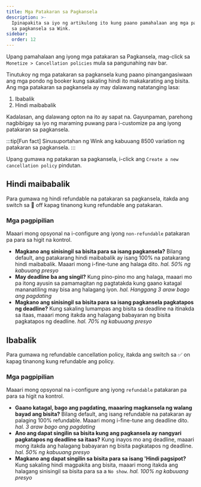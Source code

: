 ```yaml
---
title: Mga Patakaran sa Pagkansela
description: >-
  Ipinapakita sa iyo ng artikulong ito kung paano pamahalaan ang mga patakaran
  sa pagkansela sa Wink.
sidebar:
  order: 12
---
```

Upang pamahalaan ang iyong mga patakaran sa Pagkansela, mag-click sa `Monetize > Cancellation policies` mula sa pangunahing nav bar.

Tinutukoy ng mga patakaran sa pagkansela kung paano pinangangasiwaan ang mga pondo ng booker kung sakaling hindi ito makakarating ang bisita. Ang mga patakaran sa pagkansela ay may dalawang natatanging lasa:

1. Ibabalik
2. Hindi maibabalik

Kadalasan, ang dalawang opton na ito ay sapat na. Gayunpaman, parehong nagbibigay sa iyo ng maraming puwang para i-customize pa ang iyong patakaran sa pagkansela.

:::tip\[Fun fact]
Sinusuportahan ng Wink ang kabuuang 8500 variation ng patakaran sa pagkansela.
:::

Upang gumawa ng patakaran sa pagkansela, i-click ang `Create a new cancellation policy` pindutan.

## Hindi maibabalik

Para gumawa ng hindi refundable na patakaran sa pagkansela, itakda ang switch sa 🛑 off kapag tinanong kung refundable ang patakaran.

### Mga pagpipilian

Maaari mong opsyonal na i-configure ang iyong `non-refundable` patakaran pa para sa higit na kontrol.

* **Magkano ang sinisingil sa bisita para sa isang pagkansela?** Bilang default, ang patakarang hindi maibabalik ay isang 100% na patakarang hindi maibabalik. Maaari mong i-fine-tune ang halaga dito. *hal. 50% ng kabuuang presyo*
* **May deadline ba ang singil?** Kung pino-pino mo ang halaga, maaari mo pa itong ayusin sa pamamagitan ng pagtatakda kung gaano katagal mananatiling may bisa ang halagang iyon. *hal. Hanggang 3 araw bago ang pagdating*
* **Magkano ang sinisingil sa bisita para sa isang pagkansela pagkatapos ng deadline?** Kung sakaling lumampas ang bisita sa deadline na itinakda sa itaas, maaari mong itakda ang halagang babayaran ng bisita pagkatapos ng deadline. *hal. 70% ng kabuuang presyo*

## Ibabalik

Para gumawa ng refundable cancellation policy, itakda ang switch sa ✅ on kapag tinanong kung refundable ang policy.

### Mga pagpipilian

Maaari mong opsyonal na i-configure ang iyong `refundable` patakaran pa para sa higit na kontrol.

* **Gaano katagal, bago ang pagdating, maaaring magkansela ng walang bayad ang bisita?** Bilang default, ang isang refundable na patakaran ay palaging 100% refundable. Maaari mong i-fine-tune ang deadline dito. *hal. 3 araw bago ang pagdating*
* **Ano ang dapat singilin sa bisita kung ang pagkansela ay nangyari pagkatapos ng deadline sa itaas?** Kung inayos mo ang deadline, maaari mong itakda ang halagang babayaran ng bisita pagkatapos ng deadline. *hal. 50% ng kabuuang presyo*
* **Magkano ang dapat singilin sa bisita para sa isang 'Hindi pagsipot?** Kung sakaling hindi magpakita ang bisita, maaari mong itakda ang halagang sinisingil sa bisita para sa a `No show`. *hal. 100% ng kabuuang presyo*

